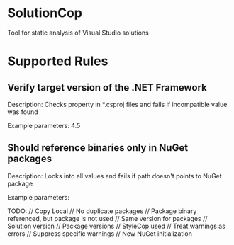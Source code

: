 # SolutionCop
Tool for static analysis of Visual Studio solutions

# Supported Rules
## Verify target version of the .NET Framework

Description: Checks <TargetFrameworkVersion> property in *.csproj files and fails if incompatible value was found

Example parameters:
    <TargetFrameworkVersion enabled="true">4.5</TargetFrameworkVersion>
    <TargetFrameworkVersion enabled="false"/>

## Should reference binaries only in NuGet packages

Description: Looks into all <HintPath> values and fails if path doesn't points to NuGet package

Example parameters:
    <ReferencePackagesOnly/>
    <ReferencePackagesOnly enabled="false"/>


TODO:
// Copy Local
// No duplicate packages
// Package binary referenced, but package is not used
// Same version for packages
// Solution version
// Package versions
// StyleCop used
// Treat warnings as errors
// Suppress specific warnings
// New NuGet initialization